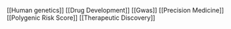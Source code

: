 [[Human genetics]]
[[Drug Development]]
[[Gwas]]
[[Precision Medicine]]
[[Polygenic Risk Score]]
[[Therapeutic Discovery]]
